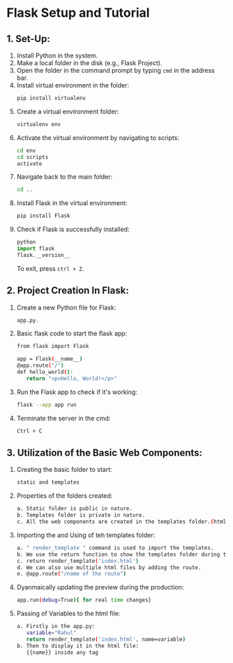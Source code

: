 # Flask Setup and Tutorial

## 1. Set-Up:

1. Install Python in the system.
2. Make a local folder in the disk (e.g., Flask Project).
3. Open the folder in the command prompt by typing `cmd` in the address bar.
4. Install virtual environment in the folder:
    ```sh
    pip install virtualenv
    ```
5. Create a virtual environment folder:
    ```sh
    virtualenv env
    ```
6. Activate the virtual environment by navigating to scripts:
    ```sh
    cd env
    cd scripts
    activate
    ```
7. Navigate back to the main folder:
    ```sh
    cd ..
    ```
8. Install Flask in the virtual environment:
    ```sh
    pip install Flask
    ```
9. Check if Flask is successfully installed:
    ```py
    python
    import flask
    flask.__version__
    ```
    To exit, press `ctrl + Z`.

## 2. Project Creation In Flask:

1. Create a new Python file for Flask:
    ```sh
    app.py.
    ```
2. Basic flask code to start the flask app:
    ```sh
    from flask import Flask
    
    app = Flask(__name__)
    @app.route("/")
    def hello_world():
       return "<p>Hello, World!</p>"
    ```
3. Run the Flask app to check if it's working:
    ```sh
    flask --app app run
    ```
4. Terminate the server in the cmd:
    ```sh
    Ctrl + C
    ```
## 3. Utilization of the Basic Web Components:

1. Creating the basic folder to start:
    ```sh
    static and templates
    ```
2. Properties of the folders created:
    ```sh
    a. Static folder is public in nature.
    b. Templates folder is private in nature.
    c. All the web components are created in the templates folder.(html, css, js)
    ```
3. Importing the and Using of teh templates folder:
    ```sh
    a. " render_template " command is used to import the templates.
    b. We use the return function to show the templates folder during the app run.
    c. return render_template('index.html')
    d. We can also use multiple html files by adding the route.
    e. @app.route("/name of the route")
    ```
4. Dyanmaically updating the preview during the production:
    ```sh
    app.run(debug=True){ for real time changes}
    ```
5. Passing of Variables to the html file:
    ```sh
    a. Firstly in the app.py:
       variable="Rahul"
       return render_template('index.html', name=variable)
    b. Then to display it in the html file:
       {{name}} inside any tag
    ```                
    
